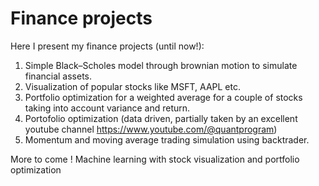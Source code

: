 # Finance projects

Here I present my finance projects (until now!):
1) Simple Black–Scholes model through brownian motion to simulate financial assets.
2) Visualization of popular stocks like MSFT, AAPL etc.
3) Portfolio optimization for a weighted average for a couple of stocks taking into account variance and return.
4) Portofolio optimization (data driven, partially taken by an excellent youtube channel https://www.youtube.com/@quantprogram)
5) Momentum and moving average trading simulation using backtrader. 

More to come !
 Machine learning with stock visualization and portfolio optimization

